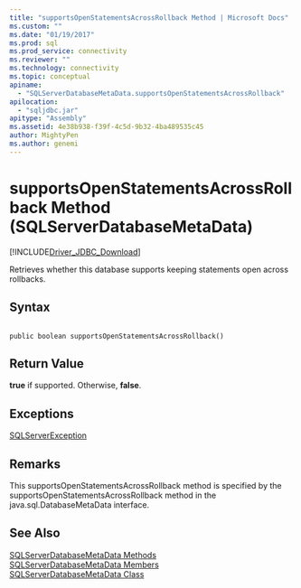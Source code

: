 ```yaml
---
title: "supportsOpenStatementsAcrossRollback Method | Microsoft Docs"
ms.custom: ""
ms.date: "01/19/2017"
ms.prod: sql
ms.prod_service: connectivity
ms.reviewer: ""
ms.technology: connectivity
ms.topic: conceptual
apiname: 
  - "SQLServerDatabaseMetaData.supportsOpenStatementsAcrossRollback"
apilocation: 
  - "sqljdbc.jar"
apitype: "Assembly"
ms.assetid: 4e38b938-f39f-4c5d-9b32-4ba489535c45
author: MightyPen
ms.author: genemi
---
```

# supportsOpenStatementsAcrossRollback Method (SQLServerDatabaseMetaData)
[!INCLUDE[Driver_JDBC_Download](../../../includes/driver_jdbc_download.md)]

  Retrieves whether this database supports keeping statements open across rollbacks.  
  
## Syntax  
  
```  
  
public boolean supportsOpenStatementsAcrossRollback()  
```  
  
## Return Value  
 **true** if supported. Otherwise, **false**.  
  
## Exceptions  
 [SQLServerException](../../../connect/jdbc/reference/sqlserverexception-class.md)  
  
## Remarks  
 This supportsOpenStatementsAcrossRollback method is specified by the supportsOpenStatementsAcrossRollback method in the java.sql.DatabaseMetaData interface.  
  
## See Also  
 [SQLServerDatabaseMetaData Methods](../../../connect/jdbc/reference/sqlserverdatabasemetadata-methods.md)   
 [SQLServerDatabaseMetaData Members](../../../connect/jdbc/reference/sqlserverdatabasemetadata-members.md)   
 [SQLServerDatabaseMetaData Class](../../../connect/jdbc/reference/sqlserverdatabasemetadata-class.md)  
  
  
